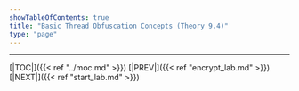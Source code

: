 ```yaml
---
showTableOfContents: true
title: "Basic Thread Obfuscation Concepts (Theory 9.4)"
type: "page"
---
```


---
[|TOC|]({{< ref "../moc.md" >}})
[|PREV|]({{< ref "encrypt_lab.md" >}})
[|NEXT|]({{< ref "start_lab.md" >}})